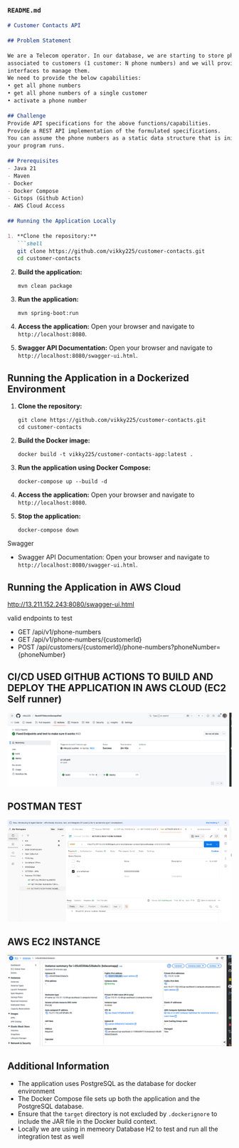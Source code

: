 

### `README.md`
```markdown
# Customer Contacts API

## Problem Statement

We are a Telecom operator. In our database, we are starting to store phone numbers
associated to customers (1 customer: N phone numbers) and we will provide
interfaces to manage them.
We need to provide the below capabilities:
• get all phone numbers
• get all phone numbers of a single customer
• activate a phone number

## Challenge
Provide API specifications for the above functions/capabilities.
Provide a REST API implementation of the formulated specifications.
You can assume the phone numbers as a static data structure that is initialised when
your program runs.

## Prerequisites
- Java 21
- Maven
- Docker
- Docker Compose
- Gitops (Github Action)
- AWS Cloud Access

## Running the Application Locally

1. **Clone the repository:**
   ```shell
   git clone https://github.com/vikky225/customer-contacts.git
   cd customer-contacts
   ```

2. **Build the application:**
   ```shell
   mvn clean package
   ```

3. **Run the application:**
   ```shell
   mvn spring-boot:run
   ```

4. **Access the application:**
   Open your browser and navigate to `http://localhost:8080`.
5. **Swagger API Documentation:**
   Open your browser and navigate to `http://localhost:8080/swagger-ui.html`. 

## Running the Application in a Dockerized Environment

1. **Clone the repository:**
   ```shell
   git clone https://github.com/vikky225/customer-contacts.git
   cd customer-contacts
   ```

2. **Build the Docker image:**
   ```shell
   docker build -t vikky225/customer-contacts-app:latest .
   ```

3. **Run the application using Docker Compose:**
   ```shell
   docker-compose up --build -d
   ```

4. **Access the application:**
   Open your browser and navigate to `http://localhost:8080`.

5. **Stop the application:**
   ```shell
   docker-compose down
   ```

Swagger
- Swagger API Documentation: Open your browser and navigate to `http://localhost:8080/swagger-ui.html`.

## Running the Application in AWS Cloud
http://13.211.152.243:8080/swagger-ui.html
 
valid endpoints to test
- GET /api/v1/phone-numbers
- GET /api/v1/phone-numbers/{customerId}
- POST /api/customers/{customerId}/phone-numbers?phoneNumber={phoneNumber}

## CI/CD USED GITHUB ACTIONS TO BUILD AND DEPLOY THE APPLICATION IN AWS CLOUD (EC2 Self runner)
![img.png](img.png)

## POSTMAN TEST
![img_1.png](img_1.png)

## AWS EC2 INSTANCE
![img_2.png](img_2.png)

## Additional Information
- The application uses PostgreSQL as the database for docker environment
- The Docker Compose file sets up both the application and the PostgreSQL database.
- Ensure that the `target` directory is not excluded by `.dockerignore` to include the JAR file in the Docker build context.
- Locally we are using in memeory Database H2 to test and run all the integration test as well 
```
